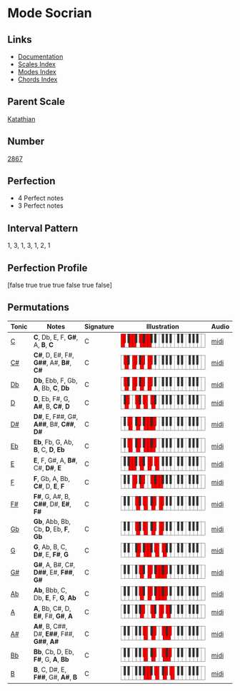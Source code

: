 # Mode Socrian

## Links

- [Documentation](index.md)
- [Scales Index](Scales.md)
- [Modes Index](Modes.md)
- [Chords Index](Chords.md)

## Parent Scale

[Katathian](ScaleKatathian.md)

## Number

[2867](https://ianring.com/musictheory/scales/2867)

## Perfection

- 4 Perfect notes
- 3 Perfect notes

## Interval Pattern

1, 3, 1, 3, 1, 2, 1

## Perfection Profile

[false true true true false true false]

## Permutations

| Tonic | Notes | Signature | Illustration | Audio |
|-------|-------|-----------|--------------|-------|
| [C](ModeCNaturalSocrian.md) | **C**, Db, E, F, **G#**, A, **B**, **C** | C | ![CNaturalSocrian](ModeCNaturalSocrian.png) | [midi](https://github.com/edipermadi/music/blob/main/docs/ModeCNaturalSocrian.mid?raw=true) |
| [C#](ModeCSharpSocrian.md) | **C#**, D, E#, F#, **G##**, A#, **B#**, **C#** | C | ![CSharpSocrian](ModeCSharpSocrian.png) | [midi](https://github.com/edipermadi/music/blob/main/docs/ModeCSharpSocrian.mid?raw=true) |
| [Db](ModeDFlatSocrian.md) | **Db**, Ebb, F, Gb, **A**, Bb, **C**, **Db** | C | ![DFlatSocrian](ModeDFlatSocrian.png) | [midi](https://github.com/edipermadi/music/blob/main/docs/ModeDFlatSocrian.mid?raw=true) |
| [D](ModeDNaturalSocrian.md) | **D**, Eb, F#, G, **A#**, B, **C#**, **D** | C | ![DNaturalSocrian](ModeDNaturalSocrian.png) | [midi](https://github.com/edipermadi/music/blob/main/docs/ModeDNaturalSocrian.mid?raw=true) |
| [D#](ModeDSharpSocrian.md) | **D#**, E, F##, G#, **A##**, B#, **C##**, **D#** | C | ![DSharpSocrian](ModeDSharpSocrian.png) | [midi](https://github.com/edipermadi/music/blob/main/docs/ModeDSharpSocrian.mid?raw=true) |
| [Eb](ModeEFlatSocrian.md) | **Eb**, Fb, G, Ab, **B**, C, **D**, **Eb** | C | ![EFlatSocrian](ModeEFlatSocrian.png) | [midi](https://github.com/edipermadi/music/blob/main/docs/ModeEFlatSocrian.mid?raw=true) |
| [E](ModeENaturalSocrian.md) | **E**, F, G#, A, **B#**, C#, **D#**, **E** | C | ![ENaturalSocrian](ModeENaturalSocrian.png) | [midi](https://github.com/edipermadi/music/blob/main/docs/ModeENaturalSocrian.mid?raw=true) |
| [F](ModeFNaturalSocrian.md) | **F**, Gb, A, Bb, **C#**, D, **E**, **F** | C | ![FNaturalSocrian](ModeFNaturalSocrian.png) | [midi](https://github.com/edipermadi/music/blob/main/docs/ModeFNaturalSocrian.mid?raw=true) |
| [F#](ModeFSharpSocrian.md) | **F#**, G, A#, B, **C##**, D#, **E#**, **F#** | C | ![FSharpSocrian](ModeFSharpSocrian.png) | [midi](https://github.com/edipermadi/music/blob/main/docs/ModeFSharpSocrian.mid?raw=true) |
| [Gb](ModeGFlatSocrian.md) | **Gb**, Abb, Bb, Cb, **D**, Eb, **F**, **Gb** | C | ![GFlatSocrian](ModeGFlatSocrian.png) | [midi](https://github.com/edipermadi/music/blob/main/docs/ModeGFlatSocrian.mid?raw=true) |
| [G](ModeGNaturalSocrian.md) | **G**, Ab, B, C, **D#**, E, **F#**, **G** | C | ![GNaturalSocrian](ModeGNaturalSocrian.png) | [midi](https://github.com/edipermadi/music/blob/main/docs/ModeGNaturalSocrian.mid?raw=true) |
| [G#](ModeGSharpSocrian.md) | **G#**, A, B#, C#, **D##**, E#, **F##**, **G#** | C | ![GSharpSocrian](ModeGSharpSocrian.png) | [midi](https://github.com/edipermadi/music/blob/main/docs/ModeGSharpSocrian.mid?raw=true) |
| [Ab](ModeAFlatSocrian.md) | **Ab**, Bbb, C, Db, **E**, F, **G**, **Ab** | C | ![AFlatSocrian](ModeAFlatSocrian.png) | [midi](https://github.com/edipermadi/music/blob/main/docs/ModeAFlatSocrian.mid?raw=true) |
| [A](ModeANaturalSocrian.md) | **A**, Bb, C#, D, **E#**, F#, **G#**, **A** | C | ![ANaturalSocrian](ModeANaturalSocrian.png) | [midi](https://github.com/edipermadi/music/blob/main/docs/ModeANaturalSocrian.mid?raw=true) |
| [A#](ModeASharpSocrian.md) | **A#**, B, C##, D#, **E##**, F##, **G##**, **A#** | C | ![ASharpSocrian](ModeASharpSocrian.png) | [midi](https://github.com/edipermadi/music/blob/main/docs/ModeASharpSocrian.mid?raw=true) |
| [Bb](ModeBFlatSocrian.md) | **Bb**, Cb, D, Eb, **F#**, G, **A**, **Bb** | C | ![BFlatSocrian](ModeBFlatSocrian.png) | [midi](https://github.com/edipermadi/music/blob/main/docs/ModeBFlatSocrian.mid?raw=true) |
| [B](ModeBNaturalSocrian.md) | **B**, C, D#, E, **F##**, G#, **A#**, **B** | C | ![BNaturalSocrian](ModeBNaturalSocrian.png) | [midi](https://github.com/edipermadi/music/blob/main/docs/ModeBNaturalSocrian.mid?raw=true) |
